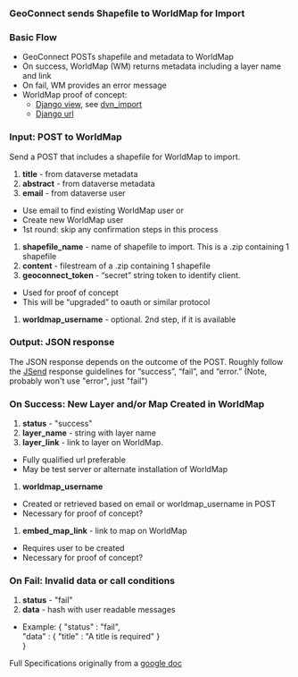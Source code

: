 ### GeoConnect sends Shapefile to WorldMap for Import

### Basic Flow
+ GeoConnect POSTs shapefile and metadata to WorldMap
+ On success, WorldMap (WM) returns metadata including a layer name and link
+ On fail, WM provides an error message
+ WorldMap proof of concept:
  + [Django view](https://github.com/mbertrand/cga-worldmap/blob/dvn/geonode/dvn/views.py), see [dvn_import](https://github.com/mbertrand/cga-worldmap/blob/dvn/geonode/dvn/views.py#L17)
  + [Django url](https://github.com/mbertrand/cga-worldmap/blob/dvn/geonode/dvn/urls.py)

###  Input:  POST to WorldMap

Send a POST that includes a shapefile for WorldMap to import.

1. **title** - from dataverse metadata
1. **abstract** - from dataverse metadata
1. **email** - from dataverse user    
  + Use email to find existing WorldMap user or
  + Create new WorldMap user
  + 1st round: skip any confirmation steps in this process
1. **shapefile_name** - name of shapefile to import.  This is a .zip containing 1 shapefile
1. **content** - filestream of a .zip containing 1 shapefile
1. **geoconnect_token**  - “secret” string token to identify client. 
  + Used for proof of concept
  + This will be “upgraded” to oauth or similar protocol    
1. **worldmap_username** - optional.  2nd step, if it is available

### Output: JSON response

The JSON response depends on the outcome of the POST.  Roughly follow the [JSend](http://labs.omniti.com/labs/jsend) response guidelines for “success”, “fail”, and “error.”  (Note, probably won't use "error", just "fail")

### On Success: New Layer and/or Map Created in WorldMap

1. **status** - "success"
1. **layer_name** - string with layer name
1.  **layer_link** - link to layer on WorldMap.  
  + Fully qualified url preferable
  + May be test server or alternate installation of WorldMap
1.  **worldmap_username** 
  + Created or retrieved based on email or worldmap_username in POST
  + Necessary for proof of concept?
1.  **embed_map_link** - link to map on WorldMap
   + Requires user to be created
   + Necessary for proof of concept?

### On Fail:  Invalid data or call conditions

1. **status** - "fail"
2. **data** - hash with user readable messages
  +   Example: {   "status" : "fail",  
        "data" : { "title" : "A title is required" }  
    }

Full Specifications originally from a [google doc](https://docs.google.com/a/g.harvard.edu/document/d/1ASSQUaZoW_R1VqsMC5qZBCw1naEWw4yUOBLr_ACo3IM/)

